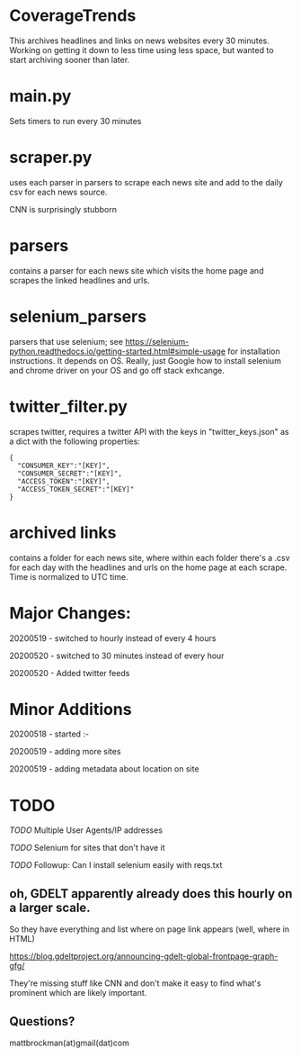 # CoverageTrends
This archives headlines and links on news websites every 30 minutes. Working on getting it down to less time using less space, but wanted to start archiving sooner than later.

# main.py
Sets timers to run every 30 minutes

# scraper.py
uses each parser in parsers to scrape each news site and add to the daily csv for each news source.

CNN is surprisingly stubborn

# parsers
contains a parser for each news site which visits the home page and scrapes the linked headlines and urls.

# selenium_parsers
parsers that use selenium; see https://selenium-python.readthedocs.io/getting-started.html#simple-usage for installation instructions. It depends on OS. Really, just Google how to install selenium and chrome driver on your OS and go off stack exhcange.

# twitter_filter.py
scrapes twitter, requires a twitter API with the keys in "twitter_keys.json" as a dict with the following properties:
```
{
  "CONSUMER_KEY":"[KEY]",
  "CONSUMER_SECRET":"[KEY]",
  "ACCESS_TOKEN":"[KEY]",
  "ACCESS_TOKEN_SECRET":"[KEY]"
}

```

# archived links
contains a folder for each news site, where within each folder there's a .csv for each day with the headlines and urls on the home page at each scrape. Time is normalized to UTC time.

# Major Changes:
20200519 - switched to hourly instead of every 4 hours

20200520 - switched to 30 minutes instead of every hour

20200520 - Added twitter feeds


# Minor Additions

20200518 - started :-

20200519 - adding more sites

20200519 - adding metadata about location on site


# TODO

_TODO_ Multiple User Agents/IP addresses

_TODO_ Selenium for sites that don't have it

_TODO_ Followup: Can I install selenium easily with reqs.txt

## oh, GDELT apparently already does this hourly on a larger scale.

So they have everything and list where on page link appears (well, where in HTML)

https://blog.gdeltproject.org/announcing-gdelt-global-frontpage-graph-gfg/

They're missing stuff like CNN and don't make it easy to find what's prominent which are likely important.


## Questions?
mattbrockman(at)gmail(dat)com
